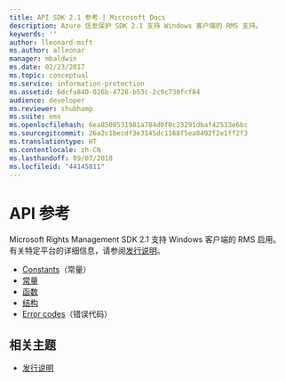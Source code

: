 ```yaml
---
title: API SDK 2.1 参考 | Microsoft Docs
description: Azure 信息保护 SDK 2.1 支持 Windows 客户端的 RMS 支持。
keywords: ''
author: lleonard-msft
ms.author: alleonar
manager: mbaldwin
ms.date: 02/23/2017
ms.topic: conceptual
ms.service: information-protection
ms.assetid: 6dcfa840-026b-4728-b53c-2c9c730fcf84
audience: developer
ms.reviewer: shubhamp
ms.suite: ems
ms.openlocfilehash: 6ea8508531981a784d0f0c23291dbaf42533e6bc
ms.sourcegitcommit: 26a2c1becdf3e3145dc1168f5ea8492f2e1ff2f3
ms.translationtype: HT
ms.contentlocale: zh-CN
ms.lasthandoff: 09/07/2018
ms.locfileid: "44145811"
---
```

# <a name="api-reference"></a>API 参考

Microsoft Rights Management SDK 2.1 支持 Windows 客户端的 RMS 启用。 有关特定平台的详细信息，请参阅[发行说明](release-notes-rtm.md)。
- [Constants](https://msdn.microsoft.com/library/hh535291.aspx)（常量）
- [常量](https://msdn.microsoft.com/library/hh535288.aspx)
- [函数](https://msdn.microsoft.com/library/hh535289.aspx)
- [结构](https://msdn.microsoft.com/library/hh535294.aspx)
- [Error codes](https://msdn.microsoft.com/library/hh535248.aspx)（错误代码）



## <a name="related-topics"></a>相关主题

* [发行说明](release-notes-rtm.md)
